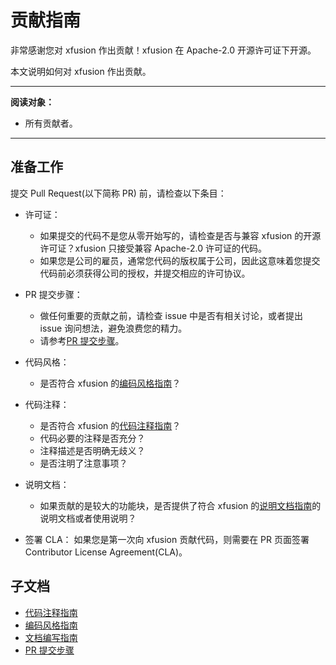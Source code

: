 # 贡献指南

非常感谢您对 xfusion 作出贡献！xfusion 在 Apache-2.0 开源许可证下开源。

本文说明如何对 xfusion 作出贡献。

---

**阅读对象：**

- 所有贡献者。

---

## 准备工作

提交 Pull Request(以下简称 PR) 前，请检查以下条目：

- 许可证：

  - 如果提交的代码不是您从零开始写的，请检查是否与兼容 xfusion 的开源许可证？xfusion 只接受兼容 Apache-2.0 许可证的代码。
  - 如果您是公司的雇员，通常您代码的版权属于公司，因此这意味着您提交代码前必须获得公司的授权，并提交相应的许可协议。

- PR 提交步骤：

  - 做任何重要的贡献之前，请检查 issue 中是否有相关讨论，或者提出 issue 询问想法，避免浪费您的精力。
  - 请参考[PR 提交步骤](./pull_request_process.md)。

- 代码风格：

  - 是否符合 xfusion 的[编码风格指南](./coding_style_guide.md)？

- 代码注释：

  - 是否符合 xfusion 的[代码注释指南](./code_comment_guide.md)？
  - 代码必要的注释是否充分？
  - 注释描述是否明确无歧义？
  - 是否注明了注意事项？

- 说明文档：

  - 如果贡献的是较大的功能块，是否提供了符合 xfusion 的[说明文档指南](./documentation_guide.md)的说明文档或者使用说明？

- 签署 CLA：
  如果您是第一次向 xfusion 贡献代码，则需要在 PR 页面签署 Contributor License Agreement(CLA)。

## 子文档

- [代码注释指南](./code_comment_guide.md)
- [编码风格指南](./coding_style_guide.md)
- [文档编写指南](./documentation_guide.md)
- [PR 提交步骤](./pull_request_process.md)
